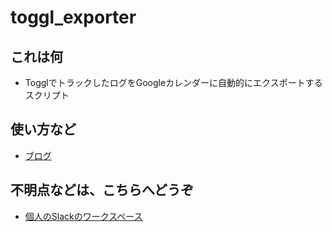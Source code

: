 # toggl_exporter
## これは何
- TogglでトラックしたログをGoogleカレンダーに自動的にエクスポートするスクリプト

## 使い方など
- [ブログ](http://m-kawaguchi.hatenablog.jp/entry/2017/11/12/Toggl%E3%81%AE%E3%83%AD%E3%82%B0%E3%82%92Google%E3%82%AB%E3%83%AC%E3%83%B3%E3%83%80%E3%83%BC%E3%81%AB%E8%87%AA%E5%8B%95%E8%A8%98%E9%8C%B2%E3%81%99%E3%82%8B%E3%82%B9%E3%82%AF%E3%83%AA%E3%83%97)

## 不明点などは、こちらへどうぞ
- [個人のSlackのワークスペース](https://join.slack.com/t/m-kawaguchi/shared_invite/enQtODE5NTU2NTc3MDQwLWI3MjBkMWE1MWE1MWNlODAzOTRiOTkyOWRjODMxYmYxODQ5YWMwYThhYzgwNGU4M2NlNmVmNmZhM2U5ZWQ3MDU)
